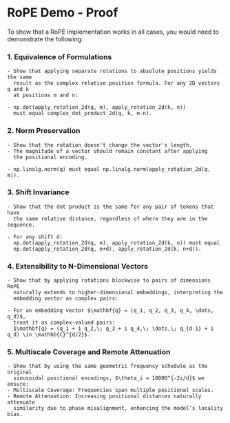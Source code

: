 # RoPE Demo - Proof

To show that a RoPE implementation works in all cases, you would need to demonstrate the following:

### 1. Equivalence of Formulations

    - Show that applying separate rotations to absolute positions yields the same 
      result as the complex relative position formula. For any 2D vectors q and k 
      at positions m and n:

    - np.dot(apply_rotation_2d(q, m), apply_rotation_2d(k, n)) 
      must equal complex_dot_product_2d(q, k, m-n).

### 2. Norm Preservation

    - Show that the rotation doesn't change the vector's length.
    - The magnitude of a vector should remain constant after applying 
      the positional encoding.

    - np.linalg.norm(q) must equal np.linalg.norm(apply_rotation_2d(q, m)).

### 3. Shift Invariance

    - Show that the dot product is the same for any pair of tokens that have
      the same relative distance, regardless of where they are in the sequence.
      
    - For any shift d:
      np.dot(apply_rotation_2d(q, m), apply_rotation_2d(k, n)) must equal 
      np.dot(apply_rotation_2d(q, m+d), apply_rotation_2d(k, n+d)).

### 4. Extensibility to N-Dimensional Vectors

    - Show that by applying rotations blockwise to pairs of dimensions RoPE 
      naturally extends to higher-dimensional embeddings, interpreting the 
      embedding vector as complex pairs:

    - For an embedding vector $\mathbf{q} = (q_1, q_2, q_3, q_4, \dots, q_d)$, 
      treat it as complex-valued pairs:
      $\mathbf{q} = (q_1 + i q_2,\; q_3 + i q_4,\; \dots,\; q_{d-1} + i q_d) \in \mathbb{C}^{d/2}$.

### 5. Multiscale Coverage and Remote Attenuation

    - Show that by using the same geometric frequency schedule as the original 
      sinusoidal positional encodings, $\theta_i = 10000^{-2i/d}$ we ensure:
    - Multiscale Coverage: Frequencies span multiple positional scales.
    - Remote Attenuation: Increasing positional distances naturally attenuate 
      similarity due to phase misalignment, enhancing the model’s locality bias.